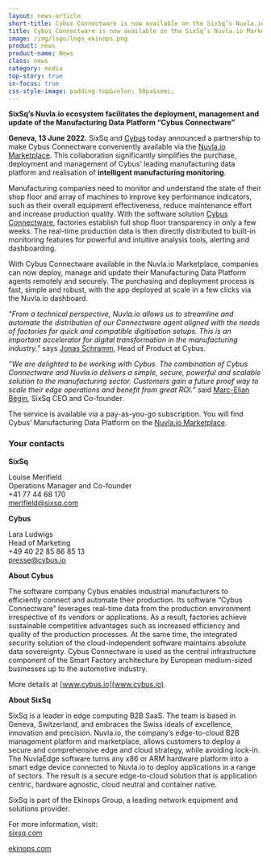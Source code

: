 ```yaml
---
layout: news-article
short-title: Cybus Connectware is now available on the SixSq’s Nuvla.io Marketplace for intelligent manufacturing monitoring
title: Cybus Connectware is now available on the SixSq’s Nuvla.io Marketplace for intelligent manufacturing monitoring
image: /img/logo/logo_ekinops.png
product: news
product-name: News
class: news
category: media
top-story: true
in-focus: true
css-style-image: padding-top&colon; 50px&semi;
---
```


**SixSq’s Nuvla.io ecosystem facilitates the deployment, management and update of the Manufacturing Data Platform “Cybus Connectware”**

**Geneva, 13 June 2022.** SixSq and [Cybus](https://www.cybus.io/en/) today announced a partnership to make Cybus Connectware conveniently available via the [Nuvla.io Marketplace](https://nuvla.io/). This collaboration significantly simplifies the purchase, deployment and management of Cybus’ leading manufacturing data platform and realisation of **intelligent manufacturing monitoring**. 

Manufacturing companies need to monitor and understand the state of their shop floor and array of machines to improve key performance indicators, such as their overall equipment effectiveness, reduce maintenance effort and increase production quality. With the software solution [Cybus Connectware](https://www.cybus.io/en/product/cybus-connectware/), factories establish full shop floor transparency in only a few weeks. The real-time production data is then directly distributed to built-in monitoring features for powerful and intuitive analysis tools, alerting and dashboarding.

With Cybus Connectware available in the Nuvla.io Marketplace, companies can now deploy, manage and update their Manufacturing Data Platform agents remotely and securely. The purchasing and deployment process is fast, simple and robust, with the app deployed at scale in a few clicks via the Nuvla.io dashboard.

_“From a technical perspective, Nuvla.io allows us to streamline and automate the distribution of our Connectware agent aligned with the needs of factories for quick and compatible digitisation setups. This is an important accelerator for digital transformation in the manufacturing industry.”_ says [Jonas Schramm](https://www.linkedin.com/in/jonas-schramm-b8025315b/), Head of Product at Cybus. 

_“We are delighted to be working with Cybus. The combination of Cybus Connectware and Nuvla.io delivers a simple, secure, powerful and scalable solution to the manufacturing sector. Customers gain a future proof way to scale their edge operations and benefit from great ROI.”_ said [Marc-Elian Bégin](https://www.linkedin.com/in/mebster/), SixSq CEO and Co-founder. 

The service is available via a pay-as-you-go subscription. You will find Cybus’ Manufacturing Data Platform on the [Nuvla.io Marketplace](https://nuvla.io/ui/sign-in?redirect=apps/cybus). 



### Your contacts

**SixSq**

Louise Merifield
<br/>
Operations Manager and Co-founder
<br/>
+41 77 44 68 170
<br/>
[merifield@sixsq.com](mailto:merifield@sixsq.com)

**Cybus**

Lara Ludwigs
<br/>
Head of Marketing
<br/>
+49 40 22 85 86 85 13
<br/>
[presse@cybus.io](presse@cybus.io)




**About Cybus**

The software company Cybus enables industrial manufacturers to efficiently connect and automate their production. Its software “Cybus Connectware” leverages real-time data from the production environment irrespective of its vendors or applications. As a result, factories achieve sustainable competitive advantages such as increased efficiency and quality of the production processes. At the same time, the integrated security solution of the cloud-independent software maintains absolute data sovereignty. Cybus Connectware is used as the central infrastructure component of the Smart Factory architecture by European medium-sized businesses up to the automotive industry. 

More details at [www.cybus.io](www.cybus.io).


**About SixSq**

SixSq is a leader in edge computing B2B SaaS. The team is based in Geneva, Switzerland, and embraces the Swiss ideals of excellence, innovation and precision. Nuvla.io, the company’s edge-to-cloud B2B management platform and marketplace, allows customers to deploy a secure and comprehensive edge and cloud strategy, while avoiding lock-in. The NuvlaEdge software turns any x86 or ARM hardware platform into a smart edge device connected to Nuvla.io to deploy applications in a range of sectors. The result is a secure edge-to-cloud solution that is application centric, hardware agnostic, cloud neutral and container native.

SixSq is part of the Ekinops Group, a leading network equipment and solutions provider.

For more information, visit: 
<br/>
[sixsq.com](https://sixsq.com/)

[ekinops.com](https://www.ekinops.com/)






